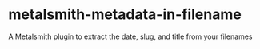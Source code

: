 # metalsmith-metadata-in-filename
A Metalsmith plugin to extract the date, slug, and title from your filenames
